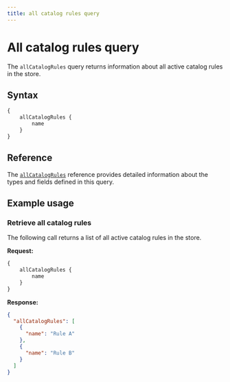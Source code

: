 ```yaml
---
title: all catalog rules query
---
```


# All catalog rules query

The `allCatalogRules` query returns information about all active catalog rules in the store.

## Syntax

```graphql
{
    allCatalogRules {
        name
    }
}
```

## Reference

The [`allCatalogRules`](https://developer.adobe.com/commerce/webapi/graphql-api/index.html#query-all-catalog-rules) reference provides detailed information about the types and fields defined in this query.

## Example usage

### Retrieve all catalog rules

The following call returns a list of all active catalog rules in the store.

**Request:**

```graphql
{
    allCatalogRules {
        name
    }
}
```

**Response:**

```json
{
  "allCatalogRules": [
    {
      "name": "Rule A"
    },
    {
      "name": "Rule B"
    }
  ]
}
```
